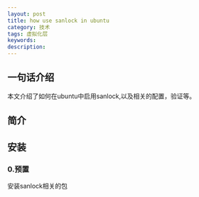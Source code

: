 ```yaml
---
layout: post
title: how use sanlock in ubuntu
category: 技术
tags: 虚拟化层
keywords: 
description: 
---
```


## 一句话介绍 ##

本文介绍了如何在ubuntu中启用sanlock,以及相关的配置，验证等。

## 简介 ##

## 安装 ##

### 0.预置 ###

安装sanlock相关的包